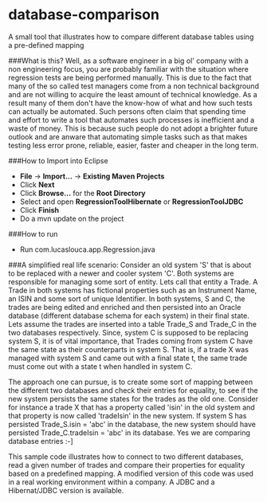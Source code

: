 # database-comparison
A small tool that illustrates how to compare different database tables using a pre-defined mapping

###What is this?
Well, as a software engineer in a big ol' company with a non engineering focus, you are probably familiar with the situation where regression tests
are being performed manually. This is due to the fact that many of the so called test managers come from a non technical background and are not willing to
acquire the least amount of technical knowledge. As a result many of them don't have the know-how of what and how such tests can actually be automated. 
Such persons often claim that spending time and effort to write a tool that automates such processes is inefficient and a waste of money. This is because 
such people do not adopt a brighter future outlook and are anware that automating simple tasks such as that makes testing less error prone, reliable, easier, 
faster and cheaper in the long term.

###How to Import into Eclipse
* **File** -> **Import...** -> **Existing Maven Projects**
* Click **Next**
* Click **Browse...** for the **Root Directory**
* Select and open **RegressionToolHibernate** or **RegressionToolJDBC**
* Click **Finish**
* Do a mvn update on the project

###How to run
* Run com.lucaslouca.app.Regression.java

###A simplified real life scenario:
Consider an old system 'S' that is about to be replaced with a newer and cooler system 'C'. Both systems are responsible for managing some sort of
entity. Lets call that entity a Trade. A Trade in both systems has fictional properties such as an Instrument Name, an ISIN and some sort of unique 
Identifier. In both systems, S and C, the trades are being edited and enriched and then persisted into an Oracle database (different database schema 
for each system) in their final state. Lets assume the trades are inserted into a table Trade_S and Trade_C in the two databases respectively. 
Since, system C is supposed to be replacing system S, it is of vital importance, that Trades coming from system 
C have the same state as their counterparts in system S. That is, if a trade X was managed with system S and came out with a final state t, the same trade
must come out with a state t when handled in system C.

The approach one can pursue, is to create some sort of mapping between the different two databases and check their entries for equality, to see if the new
system persists the same states for the trades as the old one. Consider for instance a trade X that has a property called 'isin' in the old system and that 
property is now called 'tradeIsin' in the new system. If system S has persisted Trade_S.isin = 'abc' in the database, the new system should have persisted 
Trade_C.tradeIsin = 'abc' in its database. Yes we are comparing database entries :-]

This sample code illustrates how to connect to two different databases, read a given number of trades and compare their properties for equality based on a 
predefined mapping. A modified version of this code was used in a real working environment within a company. A JDBC and a Hibernat/JDBC version is available.
